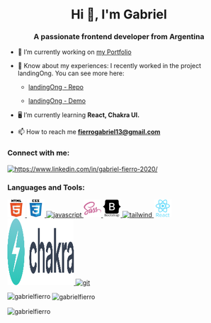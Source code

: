 <h1 align="center">Hi 👋, I'm Gabriel</h1>
<h3 align="center">A passionate frontend developer from Argentina</h3>

- 🔭 I’m currently working on [my Portfolio](https://github.com/GabrielFierro/Portfolio)

- 📄 Know about my experiences: I recently worked in the project landingOng. You can see more here:

  - [landingOng - Repo](https://github.com/magentateam/landingOng)

  - [landingOng - Demo](https://magentateam.github.io/landingOng/public/)

- 🖥️ I’m currently learning **React, Chakra UI.**

- 📫 How to reach me **fierrogabriel13@gmail.com**

<h3 align="left">Connect with me:</h3>
<p align="left">
<a href="https://linkedin.com/in/https://www.linkedin.com/in/gabriel-fierro-2020/" target="blank"><img align="center" src="https://raw.githubusercontent.com/rahuldkjain/github-profile-readme-generator/master/src/images/icons/Social/linked-in-alt.svg" alt="https://www.linkedin.com/in/gabriel-fierro-2020/" height="30" width="40" /></a>
</p>

<h3 align="left">Languages and Tools:</h3>
<p align="left"> <a href="https://www.w3.org/html/" target="_blank" rel="noreferrer"> <img src="https://raw.githubusercontent.com/devicons/devicon/master/icons/html5/html5-original-wordmark.svg" alt="html5" width="40" height="40"/> </a>
<a href="https://www.w3schools.com/css/" target="_blank" rel="noreferrer"> <img src="https://raw.githubusercontent.com/devicons/devicon/master/icons/css3/css3-original-wordmark.svg" alt="css3" width="40" height="40"/> </a>
<a href="https://developer.mozilla.org/en-US/docs/Web/JavaScript" target="_blank" rel="noreferrer"> <img src="https://raw.githubusercontent.com/devicons/devicon/master/icons/javascript/
javascript-original.svg" alt="javascript" width="40" height="40"/> </a>
<a href="https://sass-lang.com" target="_blank" rel="noreferrer"> <img src="https://raw.githubusercontent.com/devicons/devicon/master/icons/sass/sass-original.svg" alt="sass" width="40" height="40"/> </a>
 <a href="https://getbootstrap.com" target="_blank" rel="noreferrer"> <img src="https://raw.githubusercontent.com/devicons/devicon/master/icons/bootstrap/bootstrap-plain-wordmark.svg" alt="bootstrap" width="40" height="40"/> </a>
<a href="https://tailwindcss.com/" target="_blank" rel="noreferrer"> <img src="https://www.vectorlogo.zone/logos/tailwindcss/tailwindcss-icon.svg" alt="tailwind" width="40" height="40"/> </a> <a href="https://reactjs.org/" target="_blank" rel="noreferrer"> <img src="https://raw.githubusercontent.com/devicons/devicon/master/icons/react/react-original-wordmark.svg" alt="react" width="40" height="40"/> </a> <a href="https://github.com/chakra-ui/chakra-ui"> <img src="https://raw.githubusercontent.com/chakra-ui/chakra-ui/main/media/logo-colored@2x.png?raw=true" alt="Chakra logo" width="150" height="150" /> </a> <a href="https://git-scm.com/" target="_blank" rel="noreferrer"> <img src="https://www.vectorlogo.zone/logos/git-scm/git-scm-icon.svg" alt="git" width="40" height="40"/> </a> </p>

<p><img align="left" src="https://github-readme-stats.vercel.app/api/top-langs?username=gabrielfierro&show_icons=true&locale=en&layout=compact" alt="gabrielfierro" /></p>

<p>&nbsp;<img align="center" src="https://github-readme-stats.vercel.app/api?username=gabrielfierro&show_icons=true&locale=en" alt="gabrielfierro" /></p>

<p><img align="center" src="https://github-readme-streak-stats.herokuapp.com/?user=gabrielfierro&" alt="gabrielfierro" /></p>
